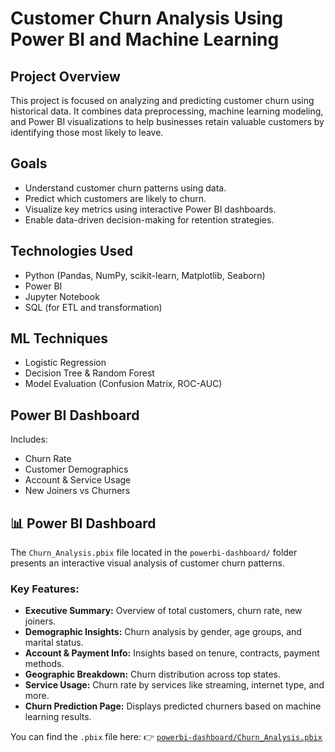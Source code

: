 # Customer Churn Analysis Using Power BI and Machine Learning

## Project Overview
This project is focused on analyzing and predicting customer churn using historical data. It combines data preprocessing, machine learning modeling, and Power BI visualizations to help businesses retain valuable customers by identifying those most likely to leave.

##  Goals
- Understand customer churn patterns using data.
- Predict which customers are likely to churn.
- Visualize key metrics using interactive Power BI dashboards.
- Enable data-driven decision-making for retention strategies.

## Technologies Used
- Python (Pandas, NumPy, scikit-learn, Matplotlib, Seaborn)
- Power BI
- Jupyter Notebook
- SQL (for ETL and transformation)

##  ML Techniques
- Logistic Regression
- Decision Tree & Random Forest
- Model Evaluation (Confusion Matrix, ROC-AUC)

##  Power BI Dashboard
Includes:
- Churn Rate
- Customer Demographics
- Account & Service Usage
- New Joiners vs Churners

## 📊 Power BI Dashboard

The `Churn_Analysis.pbix` file located in the `powerbi-dashboard/` folder presents an interactive visual analysis of customer churn patterns.

### Key Features:
- **Executive Summary:** Overview of total customers, churn rate, new joiners.
- **Demographic Insights:** Churn analysis by gender, age groups, and marital status.
- **Account & Payment Info:** Insights based on tenure, contracts, payment methods.
- **Geographic Breakdown:** Churn distribution across top states.
- **Service Usage:** Churn rate by services like streaming, internet type, and more.
- **Churn Prediction Page:** Displays predicted churners based on machine learning results.

You can find the `.pbix` file here:
👉 [`powerbi-dashboard/Churn_Analysis.pbix`](./powerbi-dashboard/Churn_Analysis.pbix)


